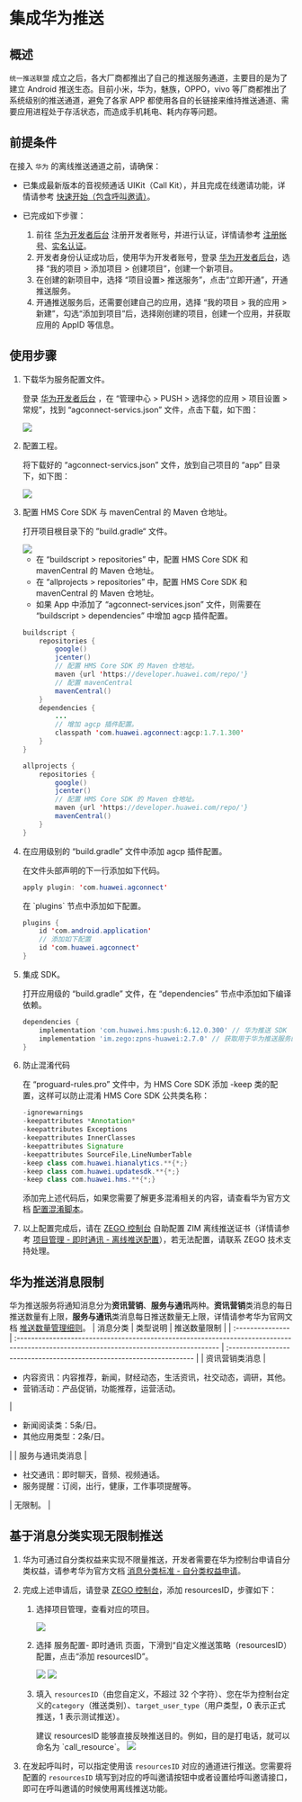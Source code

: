 # 集成华为推送


## 概述

`统一推送联盟` 成立之后，各大厂商都推出了自己的推送服务通道，主要目的是为了建立 Android 推送生态。目前小米，华为，魅族，OPPO，vivo 等厂商都推出了系统级别的推送通道，避免了各家 APP 都使用各自的长链接来维持推送通道、需要应用进程处于存活状态，而造成手机耗电、耗内存等问题。

## 前提条件

在接入 `华为` 的离线推送通道之前，请确保：

- 已集成最新版本的音视频通话 UIKit（Call Kit），并且完成在线邀请功能，详情请参考 [快速开始（包含呼叫邀请）](/callkit-android/quick-start-(with-call-invitation).mdx)。

- 已完成如下步骤：

    1. 前往 <a href="https://developer.huawei.com/consumer/cn/" target="_blank" rel="noreferrer noopener">华为开发者后台</a> 注册开发者账号，并进行认证，详情请参考 <a href="https://developer.huawei.com/consumer/cn/doc/start/registration-and-verification-0000001053628148" target="_blank" rel="noreferrer noopener">注册帐号</a>、<a href="https://developer.huawei.com/consumer/cn/doc/start/itrna-0000001076878172" target="_blank" rel="noreferrer noopener">实名认证</a>。
    2. 开发者身份认证成功后，使用华为开发者账号，登录 <a href="https://developer.huawei.com/consumer/cn/" target="_blank" rel="noreferrer noopener">华为开发者后台</a>，选择 “我的项目 > 添加项目 > 创建项目”，创建一个新项目。
    3. 在创建的新项目中，选择 “项目设置> 推送服务”，点击“立即开通”，开通推送服务。
    4. 开通推送服务后，还需要创建自己的应用，选择 “我的项目 > 我的应用 > 新建”，勾选“添加到项目”后，选择刚创建的项目，创建一个应用，并获取应用的 AppID 等信息。

## 使用步骤

1. 下载华为服务配置文件。

    登录 <a href="https://developer.huawei.com/consumer/cn/" target="_blank" rel="noreferrer noopener">华为开发者后台</a> ，在 “管理中心 > PUSH > 选择您的应用 > 项目设置 > 常规”，找到 “agconnect-servics.json” 文件，点击下载，如下图：
    <Frame width="512" height="auto" caption=""><img src="https://doc-media.zego.im/sdk-doc/Pics/ZIM/OfflinePush/offline_push_huawei_1.jpeg" /></Frame>

2. 配置工程。 

    将下载好的 “agconnect-servics.json” 文件，放到自己项目的 “app” 目录下，如下图：

    <Frame width="512" height="auto" caption=""><img src="https://doc-media.zego.im/sdk-doc/Pics/ZIM/offline_push_huawei_json.png" /></Frame>

3. 配置 HMS Core SDK 与 mavenCentral 的 Maven 仓地址。

    打开项目根目录下的 ”build.gradle“ 文件。

    <Frame width="256" height="auto" caption=""><img src="https://doc-media.zego.im/sdk-doc/Pics/ZIM/offline_push_huawei_hms_sdk.png" /></Frame>

    - 在 “buildscript > repositories” 中，配置 HMS Core SDK 和 mavenCentral 的 Maven 仓地址。
    - 在 “allprojects > repositories” 中，配置 HMS Core SDK 和 mavenCentral 的 Maven 仓地址。
    - 如果 App 中添加了 “agconnect-services.json” 文件，则需要在 “buildscript > dependencies” 中增加 agcp 插件配置。

    ```java
    buildscript {
        repositories {
            google()
            jcenter()
            // 配置 HMS Core SDK 的 Maven 仓地址。
            maven {url 'https://developer.huawei.com/repo/'}
            // 配置 mavenCentral
            mavenCentral()
        }
        dependencies {
            ...
            // 增加 agcp 插件配置。
            classpath 'com.huawei.agconnect:agcp:1.7.1.300'
        }
    }

    allprojects {
        repositories {
            google()
            jcenter()
            // 配置 HMS Core SDK 的 Maven 仓地址。
            maven {url 'https://developer.huawei.com/repo/'}
            mavenCentral()
        }
    } 
    ```

4. 在应用级别的 “build.gradle” 文件中添加 agcp 插件配置。

    <Tabs>
    <Tab title="方式 1">
    
    在文件头部声明的下一行添加如下代码。

    ```java
    apply plugin: 'com.huawei.agconnect'
    ```
    </Tab>
    <Tab title="方式 2">
    在 `plugins` 节点中添加如下配置。

    ```java
    plugins {
        id 'com.android.application'
        // 添加如下配置
        id 'com.huawei.agconnect'
    }
    ```
    </Tab>
    </Tabs>

5. 集成 SDK。

    打开应用级的 “build.gradle” 文件，在 “dependencies” 节点中添加如下编译依赖。

    ```groovy
    dependencies {
        implementation 'com.huawei.hms:push:6.12.0.300' // 华为推送 SDK
        implementation 'im.zego:zpns-huawei:2.7.0' // 获取用于华为推送服务的 ZPNs 库
    }
    ```

6. 防止混淆代码

    在 “proguard-rules.pro” 文件中，为 HMS Core SDK  添加 -keep 类的配置，这样可以防止混淆 HMS Core SDK 公共类名称：

    ```java
    -ignorewarnings
    -keepattributes *Annotation*
    -keepattributes Exceptions
    -keepattributes InnerClasses
    -keepattributes Signature
    -keepattributes SourceFile,LineNumberTable
    -keep class com.huawei.hianalytics.**{*;}
    -keep class com.huawei.updatesdk.**{*;}
    -keep class com.huawei.hms.**{*;}
    ```
    
    添加完上述代码后，如果您需要了解更多混淆相关的内容，请查看华为官方文档 <a href="https://developer.huawei.com/consumer/cn/doc/development/HMSCore-Guides/android-config-obfuscation-scripts-0000001050176973" target="_blank" rel="noreferrer noopener">配置混淆脚本</a>。

7. 以上配置完成后，请在 [ZEGO 控制台](https://console.zego.im/) 自助配置 ZIM 离线推送证书（详情请参考 [项目管理 - 即时通讯 - 离线推送配置](https://doc-zh.zego.im/article/16233)），若无法配置，请联系 ZEGO 技术支持处理。

## 华为推送消息限制

华为推送服务将通知消息分为**资讯营销**、**服务与通讯**两种。**资讯营销**类消息的每日推送数量有上限，**服务与通讯**类消息每日推送数量无上限，详情请参考华为官网文档 <a href="https://developer.huawei.com/consumer/cn/doc/development/HMSCore-Guides/message-restriction-description-0000001361648361?ha_source=hms5" target="_blank" rel="noreferrer noopener">推送数量管理细则</a>。
| 消息分类         | 类型说明                                                                                                                                | 推送数量限制                                                          |
| :--------------- | :-------------------------------------------------------------------------------------------------------------------------------------- | :-------------------------------------------------------------------- |
| 资讯营销类消息   | <ul><li>内容资讯：内容推荐，新闻，财经动态，生活资讯，社交动态，调研，其他。</li><li>营销活动：产品促销，功能推荐，运营活动。</li></ul> | <ul><li>新闻阅读类：5条/日。</li><li>其他应用类型：2条/日。</li></ul> |
| 服务与通讯类消息 | <ul><li>社交通讯：即时聊天，音频、视频通话。</li><li>服务提醒：订阅，出行，健康，工作事项提醒等。</li></ul>                             | 无限制。                                                              |



## 基于消息分类实现无限制推送

1. 华为可通过自分类权益来实现不限量推送，开发者需要在华为控制台申请自分类权益，请参考华为官方文档 <a href="https://developer.huawei.com/consumer/cn/doc/development/HMSCore-Guides/message-classification-0000001149358835#section3410731125514" target="_blank" rel="noreferrer noopener">消息分类标准 - 自分类权益申请</a>。

2. 完成上述申请后，请登录 [ZEGO 控制台](https://console.zego.im/)，添加 resourcesID，步骤如下：
    1. 选择项目管理，查看对应的项目。
        <Frame width="512" height="auto"><img src="https://doc-media.zego.im/sdk-doc/Pics/ZIM/OfflinePush/Enter_project_1.jpeg" /></Frame>
    2. 选择 服务配置- 即时通讯 页面，下滑到“自定义推送策略（resourcesID）配置，点击“添加 resourcesID”。
        <Frame width="512" height="auto"><img src="https://doc-media.zego.im/sdk-doc/Pics/ZIM/OfflinePush/Add_1.jpeg" /></Frame>
        <Frame width="512" height="auto"><img src="https://doc-media.zego.im/sdk-doc/Pics/ZIM/OfflinePush/resouceID.jpeg" /></Frame>
    3. 填入 `resourcesID`（由您自定义，不超过 32 个字符）、您在华为控制台定义的`category`（推送类别）、`target_user_type`（用户类型，0 表示正式推送，1 表示测试推送）。

        <Note title="说明">
        建议 resourcesID 能够直接反映推送目的。例如，目的是打电话，就可以命名为 `call_resource`。
        </Note>

        <Frame width="512" height="auto" caption=""><img src="https://doc-media.zego.im/sdk-doc/Pics/ZegoUIKit/Android/add_resourceID_huawei.png" /></Frame>

3. 在发起呼叫时，可以指定使用该 `resourcesID` 对应的通道进行推送。您需要将配置的 `resourcesID` 填写到对应的呼叫邀请按钮中或者设置给呼叫邀请接口，即可在呼叫邀请的时候使用离线推送功能。
